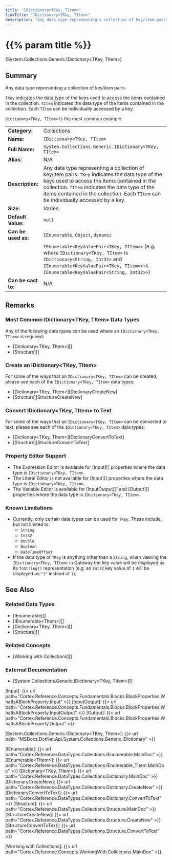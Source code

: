 ```yaml
---
title: "IDictionary<TKey, TItem>"
linkTitle: "IDictionary<TKey, TItem>"
description: "Any data type representing a collection of key/item pairs. `TKey` indicates the data type of the keys used to access the items contained in the collection. `TItem` indicates the data type of the items contained in the collection. Each `TItem` can be individually accessed by a key. `Dictionary<TKey, TItem>` is the most common example."
---
```


# {{% param title %}}

<p class="namespace">(System.Collections.Generic.IDictionary&lt;TKey, TItem&gt;)</p>

## Summary

Any data type representing a collection of key/item pairs.

`TKey` indicates the data type of the keys used to access the items contained in the collection. `TItem` indicates the data type of the items contained in the collection. Each `TItem` can be individually accessed by a key.

`Dictionary<TKey, TItem>` is the most common example.

| | |
|-|-|
| **Category:**          | Collections                                                   |
| **Name:**              | `IDictionary<TKey, TItem>`                                    |
| **Full Name:**         | `System.Collections.Generic.IDictionary<TKey, TItem>`         |
| **Alias:**             | N/A                                                           |
| **Description:**       | Any data type representing a collection of key/item pairs. `TKey` indicates the data type of the keys used to access the items contained in the collection. `TItem` indicates the data type of the items contained in the collection. Each `TItem` can be individually accessed by a key.                                                                                     |
| **Size:**              | Varies                                                        |
| **Default Value:**     | `null`                                                        |
| **Can be used as:**    | `IEnumerable`, `Object`, `dynamic`                            |
|                        | `IEnumerable<KeyValuePair<TKey, TItem>>` (e.g. where `IDictionary<TKey, TItem>` is `IDictionary<String, Int32>` and `IEnumerable<KeyValuePair<TKey, TItem>>` is `IEnumerable<KeyValuePair<String, Int32>>`) |
| **Can be cast to:**    | N/A |

## Remarks

### Most Common IDictionary&lt;TKey, TItem&gt; Data Types

Any of the following data types can be used where an `IDictionary<TKey, TItem>` is required:

* [Dictionary&lt;TKey, TItem&gt;][]
* [Structure][]

### Create an IDictionary&lt;TKey, TItem&gt;

For some of the ways that an `IDictionary<TKey, TItem>` can be created, please see each of the `IDictionary<TKey, TItem>` data types:

* [Dictionary&lt;TKey, TItem&gt;][DictionaryCreateNew]
* [Structure][StructureCreateNew]

### Convert IDictionary&lt;TKey, TItem&gt; to Text

For some of the ways that an `IDictionary<TKey, TItem>` can be converted to text, please see each of the `IDictionary<TKey, TItem>` data types:

* [Dictionary&lt;TKey, TItem&gt;][DictionaryConvertToText]
* [Structure][StructureConvertToText]

### Property Editor Support

* The Expression Editor is available for [Input][] properties where the data type is `IDictionary<TKey, TItem>`.
* The Literal Editor is not available for [Input][] properties where the data type is `IDictionary<TKey, TItem>`.
* The Variable Editor is available for [InputOutput][] and [Output][] properties where the data type is `IDictionary<TKey, TItem>`.

### Known Limitations

* Currently, only certain data types can be used for `TKey`. These include, but not limited to:
  * `String`
  * `Int32`
  * `Double`
  * `Boolean`
  * `DateTimeOffset`
* If the data type of `TKey` is anything other than a `String`, when viewing the `IDictionary<TKey, TItem>` in Gateway the key value will be displayed as its `ToString()` representation (e.g. an `Int32` key value of `1` will be displayed as `"1"` instead of `1`).

## See Also

### Related Data Types

* [IEnumerable][]
* [IEnumerable&lt;TItem&gt;][]
* [Dictionary&lt;TKey, TItem&gt;][]
* [Structure][]

### Related Concepts

* [Working with Collections][]

### External Documentation

* [System.Collections.Generic.IDictionary&lt;TKey, TItem&gt;][]

[Input]: {{< url path="Cortex.Reference.Concepts.Fundamentals.Blocks.BlockProperties.WhatIsABlockProperty.Input" >}}
[InputOutput]: {{< url path="Cortex.Reference.Concepts.Fundamentals.Blocks.BlockProperties.WhatIsABlockProperty.InputOutput" >}}
[Output]: {{< url path="Cortex.Reference.Concepts.Fundamentals.Blocks.BlockProperties.WhatIsABlockProperty.Output" >}}

[System.Collections.Generic.IDictionary&lt;TKey, TItem&gt;]: {{< url path="MSDocs.DotNet.Api.System.Collections.Generic.IDictionary" >}}

[IEnumerable]: {{< url path="Cortex.Reference.DataTypes.Collections.IEnumerable.MainDoc" >}}
[IEnumerable&lt;TItem&gt;]: {{< url path="Cortex.Reference.DataTypes.Collections.IEnumerable_TItem.MainDoc" >}}
[Dictionary&lt;TKey, TItem&gt;]: {{< url path="Cortex.Reference.DataTypes.Collections.Dictionary.MainDoc" >}}
[DictionaryCreateNew]: {{< url path="Cortex.Reference.DataTypes.Collections.Dictionary.CreateNew" >}}
[DictionaryConvertToText]: {{< url path="Cortex.Reference.DataTypes.Collections.Dictionary.ConvertToText" >}}
[Structure]: {{< url path="Cortex.Reference.DataTypes.Collections.Structure.MainDoc" >}}
[StructureCreateNew]: {{< url path="Cortex.Reference.DataTypes.Collections.Structure.CreateNew" >}}
[StructureConvertToText]: {{< url path="Cortex.Reference.DataTypes.Collections.Structure.ConvertToText" >}}

[Working with Collections]: {{< url path="Cortex.Reference.Concepts.WorkingWith.Collections.MainDoc" >}}
